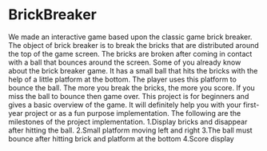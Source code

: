 # BrickBreaker
We made an interactive game based upon the classic game brick breaker. The object of brick breaker is to break the bricks that are distributed around the top of the game screen. The bricks are broken after coming in contact with a ball that bounces around the screen. 
Some of you already know about the brick breaker game. It has a small ball that hits the bricks with the help of a little platform at the bottom.
The player uses this platform to bounce the ball. The more you break the bricks, the more you score.
If you miss the ball to bounce then game over. This project is for beginners and gives a basic overview of the game. 
It will definitely help you with your first-year project or as a fun purpose implementation. 
The following are the milestones of the project implementation.
      1.Display bricks and disappear after hitting the ball.
      2.Small platform moving left and right
      3.The ball must bounce after hitting brick and platform at the bottom
      4.Score display
